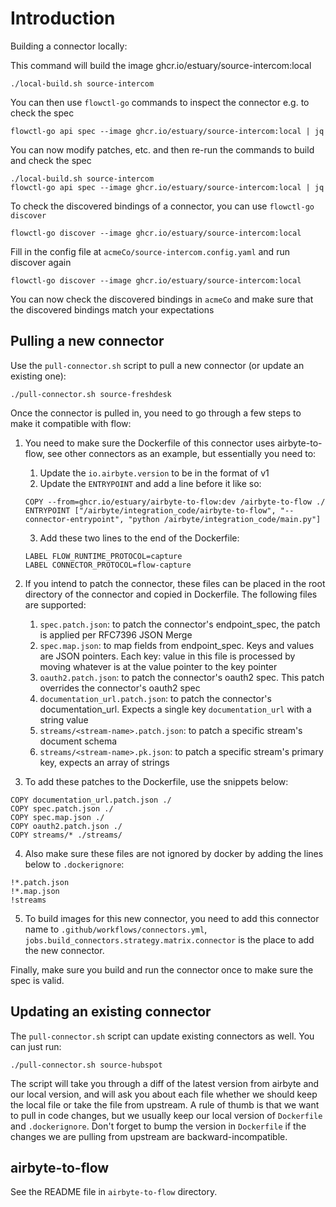 # Introduction

Building a connector locally:

This command will build the image ghcr.io/estuary/source-intercom:local
```
./local-build.sh source-intercom
```

You can then use `flowctl-go` commands to inspect the connector
e.g. to check the spec

```
flowctl-go api spec --image ghcr.io/estuary/source-intercom:local | jq
```

You can now modify patches, etc. and then re-run the commands
to build and check the spec

```
./local-build.sh source-intercom
flowctl-go api spec --image ghcr.io/estuary/source-intercom:local | jq
```

To check the discovered bindings of a connector, you can use
`flowctl-go discover`

```
flowctl-go discover --image ghcr.io/estuary/source-intercom:local
```

Fill in the config file at `acmeCo/source-intercom.config.yaml`
and run discover again

```
flowctl-go discover --image ghcr.io/estuary/source-intercom:local
```

You can now check the discovered bindings in `acmeCo` and make sure that
the discovered bindings match your expectations

## Pulling a new connector

Use the `pull-connector.sh` script to pull a new connector (or update an
existing one):

```
./pull-connector.sh source-freshdesk
```

Once the connector is pulled in, you need to go through a few steps to make it
compatible with flow:

1. You need to make sure the Dockerfile of this connector uses airbyte-to-flow,
   see other connectors as an example, but essentially you need to:
    1. Update the `io.airbyte.version` to be in the format of v1
    2. Update the `ENTRYPOINT` and add a line before it like so:
      ```
      COPY --from=ghcr.io/estuary/airbyte-to-flow:dev /airbyte-to-flow ./
      ENTRYPOINT ["/airbyte/integration_code/airbyte-to-flow", "--connector-entrypoint", "python /airbyte/integration_code/main.py"]
      ```
    3. Add these two lines to the end of the Dockerfile:
      ```
      LABEL FLOW_RUNTIME_PROTOCOL=capture
      LABEL CONNECTOR_PROTOCOL=flow-capture
      ```

2. If you intend to patch the connector, these files can be placed in the root directory of the connector
and copied in Dockerfile. The following files are supported:
    1. `spec.patch.json`: to patch the connector's endpoint_spec, the patch is applied per RFC7396 JSON Merge
    2. `spec.map.json`: to map fields from endpoint_spec. Keys and values are JSON pointers. Each key: value in this file is processed by moving whatever is at the value pointer to the key pointer
    3. `oauth2.patch.json`: to patch the connector's oauth2 spec. This patch overrides the connector's oauth2 spec
    4. `documentation_url.patch.json`: to patch the connector's
       documentation_url. Expects a single key `documentation_url` with a string value
    5. `streams/<stream-name>.patch.json`: to patch a specific stream's document schema
    6. `streams/<stream-name>.pk.json`: to patch a specific stream's primary key, expects an array of strings

3. To add these patches to the Dockerfile, use the snippets below:
```
COPY documentation_url.patch.json ./
COPY spec.patch.json ./
COPY spec.map.json ./
COPY oauth2.patch.json ./
COPY streams/* ./streams/
```

4. Also make sure these files are not ignored by docker by adding the lines
   below to `.dockerignore`:
```
!*.patch.json
!*.map.json
!streams
```

5. To build images for this new connector, you need to add this connector name
   to `.github/workflows/connectors.yml`,
   `jobs.build_connectors.strategy.matrix.connector` is the place to add the new
   connector.

Finally, make sure you build and run the connector once to make sure the spec is
valid.

## Updating an existing connector

The `pull-connector.sh` script can update existing connectors as well. You can
just run:

```
./pull-connector.sh source-hubspot
```

The script will take you through a diff of the latest version from airbyte and
our local version, and will ask you about each file whether we should keep the
local file or take the file from upstream. A rule of thumb is that we want to
pull in code changes, but we usually keep our local version of `Dockerfile` and
`.dockerignore`. Don't forget to bump the version in `Dockerfile` if the changes
we are pulling from upstream are backward-incompatible.

## airbyte-to-flow

See the README file in `airbyte-to-flow` directory.
